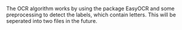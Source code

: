 The OCR algorithm works by using the package EasyOCR and some preprocessing to detect the labels, which contain letters.
This will be seperated into two files in the future.
